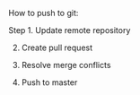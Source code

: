 How to push to git:

Step 1. Update remote repository


2. Create pull request

3. Resolve merge conflicts

4. Push to master

